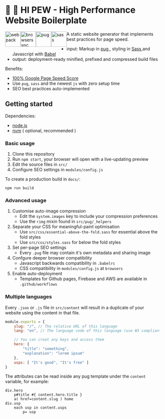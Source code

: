 # 👋 🔫 HI PEW - High Performance Website Boilerplate

<img height="50px" style="float: left;" alt="webpack" src="http://i.imgur.com/xz36f45.png" /> <img height="50px" style="float: left;" alt="browsersync" src="http://i.imgur.com/L5peje9.png" /> <img height="50px" style="float: left;" alt="pug" src="http://i.imgur.com/x4sHEg4.png" /> <img height="50px" style="float: left;" alt="sass" src="http://i.imgur.com/O9ikKdz.png" />

A static website generator that implements best practices for page speed.

- input: Markup in [ pug ]( https://github.com/pugjs ), styling in [ Sass ]( https://github.com/sass/sass ) and Javascript with [ Babel ]( https://babeljs.io/ )
- output: deployment-ready minified, prefixed and compressed build files

Benefits:

- [100% Google Page Speed Score]( https://developers.google.com/speed/pagespeed/insights/?url=https://actuallymentor.github.io/hi-pew/ )
- Use `pug`, `sass` and the newest `js` with zero setup time
- SEO best practices auto-implemented

## Getting started

Dependencies:

- [node.js]( https://nodejs.org/en/ )
- [nvm]( https://github.com/nvm-sh/nvm ) ( optional, recommended )

### Basic usage

1. Clone this repository
2. Run `npm start`, your browser will open with a live-updating preview
3. Edit the source files in `src/`
4. Configure SEO settings in `modules/config.js`

To create a production build in `docs/`:

```shell
npm run build
```

### Advanced usage

1. Customise auto-image compression
    - Edit the `system.images` key to include your compression preferences
    - Use the `rimg` mixin found in `src/pug/_helpers`
2. Separate your CSS for meaningful-paint optimisation
    - Use `src/css/essential-above-the-fold.sass` for essential above the fold styles
    - Use `src/css/styles.sass` for below the fold styles
3. Set per-page SEO settings
    - Every `.pug` file may contain it's own metadata and sharing image
4. Confgure deeper browser compatibility
    - Javascript backwards compatibility in `.babelrc`
    - CSS compatibility in `modules/config.js` at `browsers`
4. Enable auto-deployment
    - Templates for Github pages, Firebase and AWS are available in `.github/workflows`

### Multiple languages

Every `.json` or `.js` file in `src/content` will result in a duplicate of your website using the content in that file.

```js
module.exports = {
    slug: "/", // The relative URL of this language
    lang: "en", // The language code of this language (use W3 compliant codes)

    // You can creat any keys and access them
    hero: {
        "title": "something",
        "explanation": "lorem ipsum"
    },
    usps: [ "It's good", "It's free" ]
}
```

The attributes can be read inside any pug template under the `content` variable, for example:

```pug
div.hero
    p#title #{ content.hero.title }
    a( href=content.slug ) home
div.usp
    each usp in content.usps
        p= usp
```
